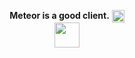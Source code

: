 <p align="center">
         <b>Meteor is a good client.</b> <img width="20" align="center"
src="https://meteorclient.com/icon.png">
         <br>
         <img width="40" src="https://github.githubassets.com/images/mona-loading-default.gif">
         </p>
